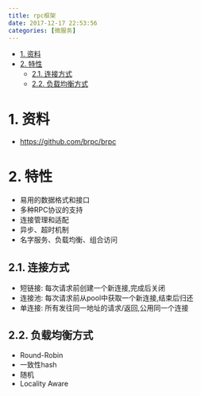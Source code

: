 ```yaml
---
title: rpc框架
date: 2017-12-17 22:53:56
categories: [微服务]
---
```


<!-- TOC -->

- [1. 资料](#1-资料)
- [2. 特性](#2-特性)
    - [2.1. 连接方式](#21-连接方式)
    - [2.2. 负载均衡方式](#22-负载均衡方式)

<!-- /TOC -->

<a id="markdown-1-资料" name="1-资料"></a>
# 1. 资料

* https://github.com/brpc/brpc


<a id="markdown-2-特性" name="2-特性"></a>
# 2. 特性

* 易用的数据格式和接口
* 多种RPC协议的支持
* 连接管理和适配
* 异步、超时机制
* 名字服务、负载均衡、组合访问

<a id="markdown-21-连接方式" name="21-连接方式"></a>
## 2.1. 连接方式
* 短链接: 每次请求前创建一个新连接,完成后关闭
* 连接池: 每次请求前从pool中获取一个新连接,结束后归还
* 单连接: 所有发往同一地址的请求/返回,公用同一个连接

<a id="markdown-22-负载均衡方式" name="22-负载均衡方式"></a>
## 2.2. 负载均衡方式
* Round-Robin
* 一致性hash
* 随机
* Locality Aware
